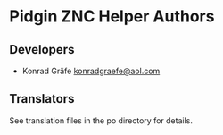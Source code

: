 # Pidgin ZNC Helper Authors

## Developers
- Konrad Gräfe <konradgraefe@aol.com>

## Translators
See translation files in the po directory for details.
